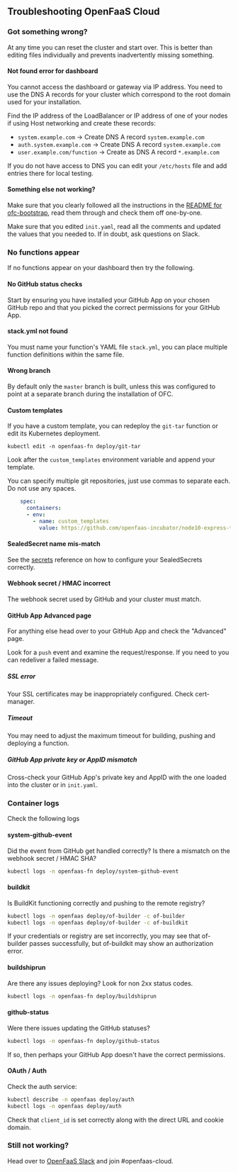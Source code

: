 ## Troubleshooting OpenFaaS Cloud

### Got something wrong?

At any time you can reset the cluster and start over. This is better than editing files individually and prevents inadvertently missing something.

#### Not found error for dashboard

You cannot access the dashboard or gateway via IP address. You need to use the DNS A records for your cluster which correspond to the root domain used for your installation.

Find the IP address of the LoadBalancer or IP address of one of your nodes if using Host networking and create these records:

* `system.example.com` -> Create DNS A record `system.example.com`
* `auth.system.example.com` -> Create DNS A record `system.example.com`
* `user.example.com/function` -> Create as DNS A record `*.example.com`

If you do not have access to DNS you can edit your `/etc/hosts` file and add entries there for local testing.

#### Something else not working?

Make sure that you clearly followed all the instructions in the [README for ofc-bootstrap](https://github.com/openfaas-incubator/ofc-bootstrap/blob/master/README.md), read them through and check them off one-by-one.

Make sure that you edited `init.yaml`, read all the comments and updated the values that you needed to. If in doubt, ask questions on Slack.

### No functions appear

If no functions appear on your dashboard then try the following.

#### No GitHub status checks

Start by ensuring you have installed your GitHub App on your chosen GitHub repo and that you picked the correct permissions for your GitHub App.

#### stack.yml not found

You must name your function's YAML file `stack.yml`, you can place multiple function definitions within the same file.

#### Wrong branch

By default only the `master` branch is built, unless this was configured to point at a separate branch during the installation of OFC.

#### Custom templates

If you have a custom template, you can redeploy the `git-tar` function or edit its Kubernetes deployment.

```
kubectl edit -n openfaas-fn deploy/git-tar
```

Look after the `custom_templates` environment variable and append your template.

You can specify multiple git repositories, just use commas to separate each. Do not use any spaces.

```yaml
    spec:
      containers:
      - env:
        - name: custom_templates
          value: https://github.com/openfaas-incubator/node10-express-template.git,https://github.com/openfaas-incubator/ruby-http
```

#### SealedSecret name mis-match

See the [secrets](https://github.com/openfaas/openfaas-cloud/tree/master/docs#sealedsecret-support) reference on how to configure your SealedSecrets correctly.

#### Webhook secret / HMAC incorrect

The webhook secret used by GitHub and your cluster must match.

#### GitHub App Advanced page

For anything else head over to your GitHub App and check the "Advanced" page.

Look for a `push` event and examine the request/response. If you need to you can redeliver a failed message.

##### SSL error

Your SSL certificates may be inappropriately configured. Check cert-manager.

##### Timeout

You may need to adjust the maximum timeout for building, pushing and deploying a function.

##### GitHub App private key or AppID mismatch

Cross-check your GitHub App's private key and AppID with the one loaded into the cluster or in `init.yaml`.

### Container logs

Check the following logs

#### system-github-event

Did the event from GitHub get handled correctly? Is there a mismatch on the webhook secret / HMAC SHA?

```sh
kubectl logs -n openfaas-fn deploy/system-github-event
```

#### buildkit

Is BuildKit functioning correctly and pushing to the remote registry?

```sh
kubectl logs -n openfaas deploy/of-builder -c of-builder
kubectl logs -n openfaas deploy/of-builder -c of-buildkit
```

If your credentials or registry are set incorrectly, you may see that of-builder passes successfully, but of-buildkit may show an authorization error.

#### buildshiprun

Are there any issues deploying? Look for non 2xx status codes.

```sh
kubectl logs -n openfaas-fn deploy/buildshiprun
```

#### github-status

Were there issues updating the GitHub statuses?

```sh
kubectl logs -n openfaas-fn deploy/github-status
```

If so, then perhaps your GitHub App doesn't have the correct permissions.

#### OAuth / Auth

Check the auth service:

```sh
kubectl describe -n openfaas deploy/auth
kubectl logs -n openfaas deploy/auth
```

Check that `client_id` is set correctly along with the direct URL and cookie domain.

### Still not working?

Head over to [OpenFaaS Slack](/community/) and join #openfaas-cloud.
